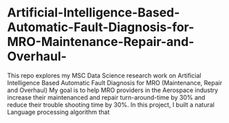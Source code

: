 # Artificial-Intelligence-Based-Automatic-Fault-Diagnosis-for-MRO-Maintenance-Repair-and-Overhaul-
This repo explores my MSC Data Science research work on Artificial Intelligence Based Automatic Fault Diagnosis for MRO (Maintenance, Repair and Overhaul)
My goal is to help MRO providers in the Aerospace industry increase their maintenanced and repair turn-around-time by 30% and reduce their trouble shooting time by 30%.
In this project, I built a natural Language processing algorithm that 
